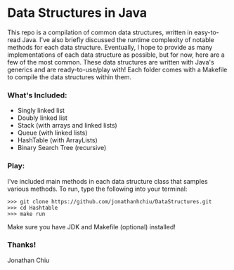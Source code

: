 # Data Structures in Java
This repo is a compilation of common data structures, written in easy-to-read Java. I've also briefly discussed the runtime complexity of notable methods for each data structure. Eventually, I hope to provide as many implementations of each data structure as possible, but for now, here are a few of the most common. 
These data structures are written with Java's generics and are ready-to-use/play with! Each folder comes with a Makefile to compile the data structures within them. 

### What's Included:
* Singly linked list
* Doubly linked list
* Stack (with arrays and linked lists)
* Queue (with linked lists)
* HashTable (with ArrayLists)
* Binary Search Tree (recursive)

### Play:
I've included main methods in each data structure class that samples various methods. To run, type the following into your terminal:
```
>>> git clone https://github.com/jonathanhchiu/DataStructures.git
>>> cd Hashtable
>>> make run
```
Make sure you have JDK and Makefile (optional) installed!

### Thanks!
Jonathan Chiu
